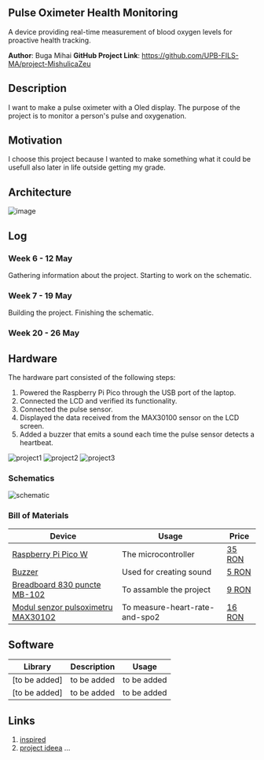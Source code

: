 ## Pulse Oximeter Health Monitoring

A device providing real-time measurement of blood oxygen levels for proactive health tracking.



**Author**: Buga Mihai
**GitHub Project Link**: https://github.com/UPB-FILS-MA/project-MishulicaZeu



## Description

I want to make a pulse oximeter with a Oled display. The purpose of the project is to monitor a person's pulse and oxygenation.


## Motivation
I choose this project because I wanted to make something what it could be usefull also later in life outside getting my grade.

## Architecture 
![image](architecture.png)



## Log

<!-- write every week your progress here -->

### Week 6 - 12 May
Gathering information about the project.
Starting to work on the schematic.
### Week 7 - 19 May
Building the project.
Finishing the schematic.
### Week 20 - 26 May

## Hardware

The hardware part consisted of the following steps:

1. Powered the Raspberry Pi Pico through the USB port of the laptop.
2. Connected the LCD and verified its functionality.
3. Connected the pulse sensor.
4. Displayed the data received from the MAX30100 sensor on the LCD screen.
5. Added a buzzer that emits a sound each time the pulse sensor detects a heartbeat.

![project1](project1.jpg)
![project2](project2.jpg)
![project3](project3.jpg)


### Schematics

![schematic](schematic.png)

### Bill of Materials

<!-- Fill out this table with all the hardware components that you might need.

The format is 
```
| [Device](link://to/device) | This is used ... | [price](link://to/store) |

```

-->

| Device | Usage | Price |
|--------|--------|-------|
| [Raspberry Pi Pico W](https://www.raspberrypi.com/documentation/microcontrollers/raspberry-pi-pico.html)| The microcontroller | [35 RON](https://www.optimusdigital.ro/en/raspberry-pi-boards/12394-raspberry-pi-pico-w.html) |
| [Buzzer](https://miketrebilcock.github.io/js-gpiozero/Buzzer.html) | Used for creating sound | [5 RON](https://www.bitmi.ro/module-electronice/modul-buzzer-activ-compatibil-arduino-10397.html) |
| [Breadboard 830 puncte MB-102](https://static.cs.tme.eu/2018/03/5aaa4f5a91b79/Lecture_1_The_Breadboard.pdf) | To assamble the project |  [9 RON](https://www.bitmi.ro/componente-electronice/breadboard-830-puncte-mb-102-10500.html) |
| [Modul senzor pulsoximetru MAX30102](https://www.analog.com/media/en/technical-documentation/data-sheets/max30102.pdf) | To measure-heart-rate-and-spo2 | [16 RON](https://www.bitmi.ro/senzori-electronici/modul-senzor-pulsoximetru-max30102-10803.html)|
## Software

| Library | Description | Usage |
|---------|-------------|-------|
| [to be added] | to be added | to be added |
| [to be added] | to be added | to be added |

## Links

<!-- Add a few links that inspired you and that you think you will use for your project -->

1. [inspired](https://all3dp.com/2/easy-simple-arduino-projects/)
2. [project ideea](https://projecthub.arduino.cc/SurtrTech/measure-heart-rate-and-spo2-with-max30102-eb4f74)
...
